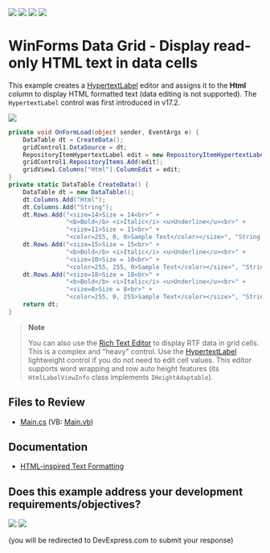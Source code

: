 <!-- default badges list -->
![](https://img.shields.io/endpoint?url=https://codecentral.devexpress.com/api/v1/VersionRange/128619517/17.2.3%2B)
[![](https://img.shields.io/badge/Open_in_DevExpress_Support_Center-FF7200?style=flat-square&logo=DevExpress&logoColor=white)](https://supportcenter.devexpress.com/ticket/details/E3167)
[![](https://img.shields.io/badge/📖_How_to_use_DevExpress_Examples-e9f6fc?style=flat-square)](https://docs.devexpress.com/GeneralInformation/403183)
[![](https://img.shields.io/badge/💬_Leave_Feedback-feecdd?style=flat-square)](#does-this-example-address-your-development-requirementsobjectives)
<!-- default badges end -->

# WinForms Data Grid - Display read-only HTML text in data cells

This example creates a [HypertextLabel](https://docs.devexpress.com/WindowsForms/DevExpress.XtraEditors.Repository.RepositoryItemHypertextLabel) editor and assigns it to the **Html** column to display HTML formatted text (data editing is not supported). The `HypertextLabel` control was first introduced in v17.2.

![](https://raw.githubusercontent.com/DevExpress-Examples/how-to-display-a-readonly-html-formatted-text-in-grid-cells-e3167/17.2.3%2B/media/winforms-grid-html-formatting.png)

```csharp
private void OnFormLoad(object sender, EventArgs e) {
    DataTable dt = CreateData();
    gridControl1.DataSource = dt;
    RepositoryItemHypertextLabel edit = new RepositoryItemHypertextLabel();
    gridControl1.RepositoryItems.Add(edit);
    gridView1.Columns["Html"].ColumnEdit = edit;
}
private static DataTable CreateData() {
    DataTable dt = new DataTable();
    dt.Columns.Add("Html");
    dt.Columns.Add("String");
    dt.Rows.Add("<size=14>Size = 14<br>" +
                "<b>Bold</b> <i>Italic</i> <u>Underline</u><br>" +
                "<size=11>Size = 11<br>" +
                "<color=255, 0, 0>Sample Text</color></size>", "String a");
    dt.Rows.Add("<size=15>Size = 15<br>" +
                "<b>Bold</b> <i>Italic</i> <u>Underline</u><br>" +
                "<size=10>Size = 10<br>" +
                "<color=255, 255, 0>Sample Text</color></size>", "String b");
    dt.Rows.Add("<size=18>Size = 18<br>" +
                "<b>Bold</b> <i>Italic</i> <u>Underline</u><br>" +
                "<size=8>Size = 8<br>" +
                "<color=255, 0, 255>Sample Text</color></size>", "String c");
    return dt;
}
```

> **Note**
> 
> You can also use the [Rich Text Editor](https://docs.devexpress.com/WindowsForms/DevExpress.XtraEditors.Repository.RepositoryItemRichTextEdit) to display RTF data in grid cells. This is a complex and "heavy" control. Use the [HypertextLabel](https://docs.devexpress.com/WindowsForms/DevExpress.XtraEditors.Repository.RepositoryItemHypertextLabel) lightweight control if you do not need to edit cell values. This editor supports word wrapping and row auto height features (its `HtmlLabelViewInfo` class implements `IHeightAdaptable`).


## Files to Review

* [Main.cs](./CS/WindowsApplication3/Main.cs) (VB: [Main.vb](./VB/WindowsApplication3/Main.vb))


## Documentation

* [HTML-inspired Text Formatting](https://docs.devexpress.com/WindowsForms/4874/common-features/html-text-formatting)
<!-- feedback -->
## Does this example address your development requirements/objectives?

[<img src="https://www.devexpress.com/support/examples/i/yes-button.svg"/>](https://www.devexpress.com/support/examples/survey.xml?utm_source=github&utm_campaign=winforms-grid-display-readonly-html-text&~~~was_helpful=yes) [<img src="https://www.devexpress.com/support/examples/i/no-button.svg"/>](https://www.devexpress.com/support/examples/survey.xml?utm_source=github&utm_campaign=winforms-grid-display-readonly-html-text&~~~was_helpful=no)

(you will be redirected to DevExpress.com to submit your response)
<!-- feedback end -->
